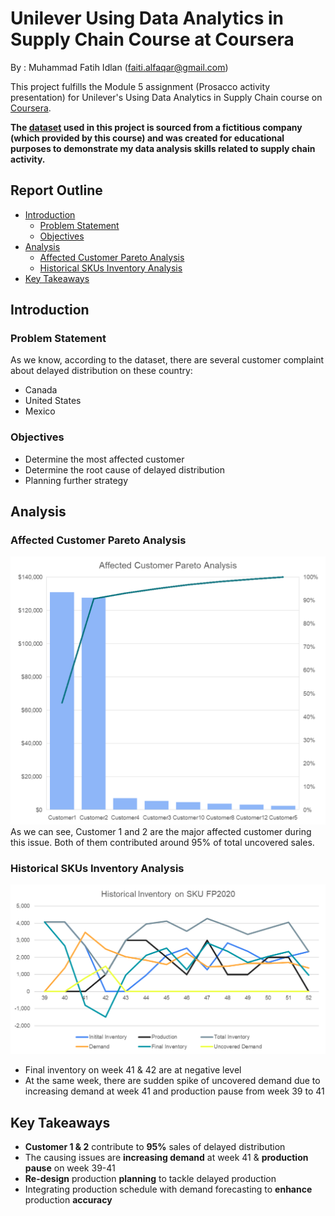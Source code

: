 # **Unilever Using Data Analytics in Supply Chain Course at Coursera**

By    : Muhammad Fatih Idlan (faiti.alfaqar@gmail.com)

This project fulfills the Module 5 assignment (Prosacco activity presentation) for Unilever's Using Data Analytics in Supply Chain course on [Coursera](https://www.coursera.org/programs/industry-professional-credentials-track-blqcg/learn/using-data-analytics-in-supply-chain).

**The [dataset](Dataset.xlsx) used in this project is sourced from a fictitious company (which provided by this course) and was created for educational purposes to demonstrate my data analysis skills related to supply chain activity.**

## Report Outline
- [Introduction](#introduction)
  - [Problem Statement](#problem-statement)
  - [Objectives](#objectives)
- [Analysis](#analysis)
  - [Affected Customer Pareto Analysis](#affected-customer-pareto-analysis)
  - [Historical SKUs Inventory Analysis](#historical-skus-inventory-analysis)
- [Key Takeaways](#key-takeaways)

## Introduction
### Problem Statement
As we know, according to the dataset, there are several customer complaint about delayed distribution on these country:
* Canada
* United States
* Mexico

### Objectives
* Determine the most affected customer
* Determine the root cause of delayed distribution
* Planning further strategy

## Analysis
### Affected Customer Pareto Analysis
![Affected Customer](Assets/AffectedCustomer.png)
As we can see, Customer 1 and 2 are the major affected customer during this issue. Both of them contributed around 95% of total uncovered sales.

### Historical SKUs Inventory Analysis
![Historical SKUs Inventory Analysis](Assets/HistoricalInventory.png)

* Final inventory on week 41 & 42 are at negative level
* At the same week, there are sudden spike of uncovered demand due to increasing demand at week 41 and production pause from week 39 to 41

## Key Takeaways
* **Customer 1 & 2** contribute to **95%** sales of delayed distribution
* The causing issues are **increasing demand** at week 41 & **production pause** on week 39-41
* **Re-design** production **planning** to tackle delayed production
* Integrating production schedule with demand forecasting to **enhance** production **accuracy**
